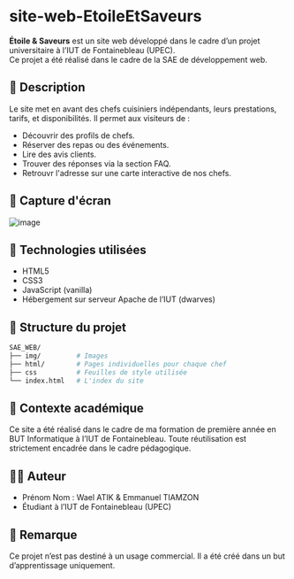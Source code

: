 # site-web-EtoileEtSaveurs

**Étoile & Saveurs** est un site web développé dans le cadre d’un projet universitaire à l’IUT de Fontainebleau (UPEC).  
Ce projet a été réalisé dans le cadre de la SAE de développement web.

## 🌟 Description

Le site met en avant des chefs cuisiniers indépendants, leurs prestations, tarifs, et disponibilités. Il permet aux visiteurs de :
- Découvrir des profils de chefs.
- Réserver des repas ou des événements.
- Lire des avis clients.
- Trouver des réponses via la section FAQ.
- Retrouvr l'adresse sur une carte interactive de nos chefs.

## 📸 Capture d'écran 

![image](https://github.com/user-attachments/assets/1f432fe9-9018-4b14-9502-fa999ce40709)

## 🔧 Technologies utilisées

- HTML5
- CSS3
- JavaScript (vanilla)
- Hébergement sur serveur Apache de l’IUT (dwarves)

## 📂 Structure du projet

```bash
SAE_WEB/
├── img/         # Images
├── html/        # Pages individuelles pour chaque chef
├── css          # Feuilles de style utilisée
└── index.html   # L'index du site
````

## 📍 Contexte académique

Ce site a été réalisé dans le cadre de ma formation de première année en BUT Informatique à l’IUT de Fontainebleau.
Toute réutilisation est strictement encadrée dans le cadre pédagogique.

## 🙋‍♂️ Auteur

* Prénom Nom : Wael ATIK & Emmanuel TIAMZON
* Étudiant à l’IUT de Fontainebleau (UPEC)

## 📝 Remarque

Ce projet n’est pas destiné à un usage commercial. Il a été créé dans un but d’apprentissage uniquement.

